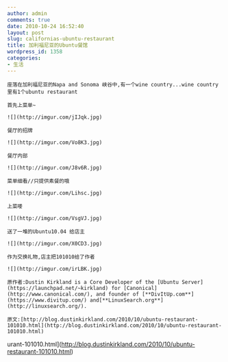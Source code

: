 ```yaml
---
author: admin
comments: true
date: 2010-10-24 16:52:40
layout: post
slug: californias-ubuntu-restaurant
title: 加利福尼亚的Ubuntu餐馆
wordpress_id: 1358
categories:
- 生活
---
```


	座落在加利福尼亚的Napa and Sonoma 峡谷中,有一个wine country...wine country里有1个ubuntu restaurant

	首先上菜单~

	![](http://imgur.com/jIJqk.jpg)

	餐厅的招牌

	![](http://imgur.com/Vo8K3.jpg)

	餐厅内部

	![](http://imgur.com/J8v6R.jpg)

	菜单细看//只提供素餐的哦

	![](http://imgur.com/Lihsc.jpg)

	上菜喽

	![](http://imgur.com/VsgVJ.jpg)

	送了一堆的Ubuntu10.04 给店主

	![](http://imgur.com/X0CD3.jpg)

	作为交换礼物,店主把101010给了作者

	![](http://imgur.com/irLBK.jpg)

	原作者:Dustin Kirkland is a Core Developer of the [Ubuntu Server](https://launchpad.net/~kirkland) for [Canonical](http://www.canonical.com/), and founder of [**DivItUp.com**](https://www.divitup.com/) and[**LinuxSearch.org**](http://linuxsearch.org/).

	原文:[http://blog.dustinkirkland.com/2010/10/ubuntu-restaurant-101010.html](http://blog.dustinkirkland.com/2010/10/ubuntu-restaurant-101010.html)

urant-101010.html](http://blog.dustinkirkland.com/2010/10/ubuntu-restaurant-101010.html)

